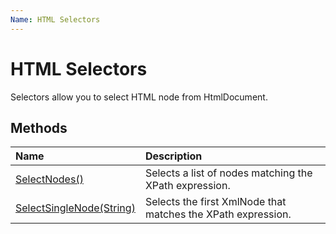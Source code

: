 ```yaml
---
Name: HTML Selectors
---
```


# HTML Selectors

Selectors allow you to select HTML node from HtmlDocument.

## Methods

| Name | Description |
| :--- | :---------- |
| [SelectNodes()](select-nodes) | Selects a list of nodes matching the XPath expression. |
| [SelectSingleNode(String)](select-single-node) | Selects the first XmlNode that matches the XPath expression. |
